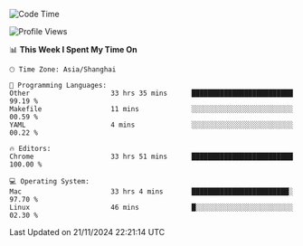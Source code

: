 <!--START_SECTION:waka-->
![Code Time](http://img.shields.io/badge/Code%20Time-3%2C034%20hrs%2043%20mins-blue)

![Profile Views](http://img.shields.io/badge/Profile%20Views-1-blue)

📊 **This Week I Spent My Time On** 

```text
🕑︎ Time Zone: Asia/Shanghai

💬 Programming Languages: 
Other                    33 hrs 35 mins      █████████████████████████   99.19 % 
Makefile                 11 mins             ░░░░░░░░░░░░░░░░░░░░░░░░░   00.59 % 
YAML                     4 mins              ░░░░░░░░░░░░░░░░░░░░░░░░░   00.22 % 

🔥 Editors: 
Chrome                   33 hrs 51 mins      █████████████████████████   100.00 % 

💻 Operating System: 
Mac                      33 hrs 4 mins       ████████████████████████░   97.70 % 
Linux                    46 mins             █░░░░░░░░░░░░░░░░░░░░░░░░   02.30 % 
```


 Last Updated on 21/11/2024 22:21:14 UTC
<!--END_SECTION:waka-->